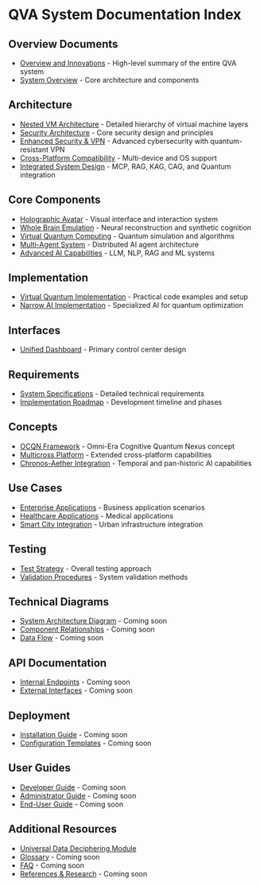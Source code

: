 # QVA System Documentation Index

## Overview Documents
- [Overview and Innovations](./overview_and_innovations.md) - High-level summary of the entire QVA system
- [System Overview](./architecture/system_overview.md) - Core architecture and components

## Architecture
- [Nested VM Architecture](./architecture/nested_vm_architecture.md) - Detailed hierarchy of virtual machine layers
- [Security Architecture](./architecture/security_architecture.md) - Core security design and principles
- [Enhanced Security & VPN](./architecture/enhanced_security_vpn.md) - Advanced cybersecurity with quantum-resistant VPN
- [Cross-Platform Compatibility](./architecture/cross_platform_compatibility.md) - Multi-device and OS support
- [Integrated System Design](./architecture/integrated_system_design.md) - MCP, RAG, KAG, CAG, and Quantum integration

## Core Components
- [Holographic Avatar](./components/holographic_avatar.md) - Visual interface and interaction system
- [Whole Brain Emulation](./components/whole_brain_emulation.md) - Neural reconstruction and synthetic cognition
- [Virtual Quantum Computing](./components/virtual_quantum_computing.md) - Quantum simulation and algorithms
- [Multi-Agent System](./components/multi_agent_system.md) - Distributed AI agent architecture
- [Advanced AI Capabilities](./components/advanced_ai_capabilities.md) - LLM, NLP, RAG and ML systems

## Implementation
- [Virtual Quantum Implementation](./implementation/virtual_quantum_implementation.md) - Practical code examples and setup
- [Narrow AI Implementation](./implementation/narrow_ai_implementation.md) - Specialized AI for quantum optimization

## Interfaces
- [Unified Dashboard](./interfaces/unified_dashboard.md) - Primary control center design

## Requirements
- [System Specifications](./requirements/system_specifications.md) - Detailed technical requirements
- [Implementation Roadmap](./requirements/implementation_roadmap.md) - Development timeline and phases

## Concepts
- [OCQN Framework](./concepts/ocqn_framework.md) - Omni-Era Cognitive Quantum Nexus concept
- [Multicross Platform](./concepts/multicross_platform.md) - Extended cross-platform capabilities
- [Chronos-Aether Integration](./concepts/chronos_aether.md) - Temporal and pan-historic AI capabilities

## Use Cases
- [Enterprise Applications](./use_cases/enterprise.md) - Business application scenarios
- [Healthcare Applications](./use_cases/healthcare.md) - Medical applications
- [Smart City Integration](./use_cases/smart_city.md) - Urban infrastructure integration

## Testing
- [Test Strategy](./testing/test_strategy.md) - Overall testing approach
- [Validation Procedures](./testing/validation_procedures.md) - System validation methods

## Technical Diagrams
- [System Architecture Diagram](./diagrams/system_architecture.md) - Coming soon
- [Component Relationships](./diagrams/component_relationships.md) - Coming soon
- [Data Flow](./diagrams/data_flow.md) - Coming soon

## API Documentation
- [Internal Endpoints](./api/internal_endpoints.md) - Coming soon
- [External Interfaces](./api/external_interfaces.md) - Coming soon

## Deployment
- [Installation Guide](./deployment/installation_guide.md) - Coming soon
- [Configuration Templates](./deployment/configuration_templates.md) - Coming soon

## User Guides
- [Developer Guide](#) - Coming soon
- [Administrator Guide](#) - Coming soon
- [End-User Guide](#) - Coming soon

## Additional Resources
- [Universal Data Deciphering Module](./implementation/universal_data_deciphering_overview.md)
- [Glossary](#) - Coming soon
- [FAQ](#) - Coming soon
- [References & Research](#) - Coming soon
